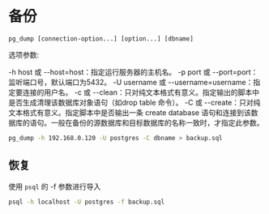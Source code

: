 # 备份

`pg_dump [connection-option...] [option...] [dbname]`

选项参数:

-h host 或 --host=host：指定运行服务器的主机名。
-p port 或 --port=port：监听端口号，默认端口为5432。
-U username 或 --username=username：指定要连接的用户名。
-c 或 --clean：只对纯文本格式有意义。指定输出的脚本中是否生成清理该数据库对象语句（如drop table 命令）。
-C 或 --create：只对纯文本格式有意义。指定脚本中是否输出一条 create database 语句和连接到该数据库的语句。一般在备份的源数据库和目标数据库的名称一致时，才指定此参数。

```bash
pg_dump -h 192.168.0.120 -U postgres -C dbname > backup.sql
```
## 恢复

使用 `psql` 的 -f 参数进行导入

```bash
psql -h localhost -U postgres -f backup.sql
```